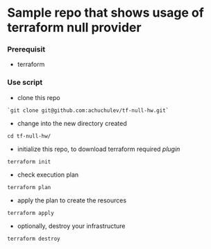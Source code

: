 # Sample repo that shows usage of terraform null provider

### Prerequisit

* terraform

### Use script

* clone this repo
```
`git clone git@github.com:achuchulev/tf-null-hw.git`
```

* change into the new directory created 
```
cd tf-null-hw/
```

* initialize this repo, to download terraform required *plugin*
```
terraform init
```

* check execution plan
 ```
 terraform plan
 ```
 
* apply the plan to create the resources 
```
terraform apply
```

* optionally, destroy your infrastructure
```
terraform destroy
```
